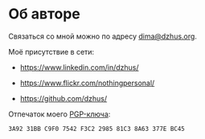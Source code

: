 # Об авторе

Связаться со мной можно по адресу <dima@dzhus.org>.

Моё присутствие в сети:

- <https://www.linkedin.com/in/dzhus/>

- <https://www.flickr.com/nothingpersonal/>

- <https://github.com/dzhus/>

Отпечаток моего [PGP-ключа][pgp-key]:

    3A92 31BB C9F0 7542 F3C2 2985 81C3 8A63 377E BC45

[pgp-key]: https://keybase.io/dzhus/pgp_keys.asc?fingerprint=3a9231bbc9f07542f3c2298581c38a63377ebc45
